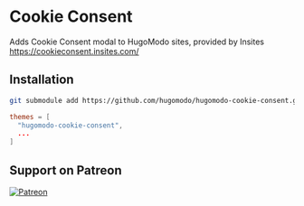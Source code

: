 # Cookie Consent

Adds Cookie Consent modal to HugoModo sites, provided by Insites https://cookieconsent.insites.com/

## Installation

```bash
git submodule add https://github.com/hugomodo/hugomodo-cookie-consent.git themes/hugomodo-cookie-consent
```

```toml
themes = [
  "hugomodo-cookie-consent",
  ...
]
```

## Support on Patreon
[![Patreon](https://c5.patreon.com/external/logo/become_a_patron_button.png)](https://www.patreon.com/bePatron?u=4780882)
